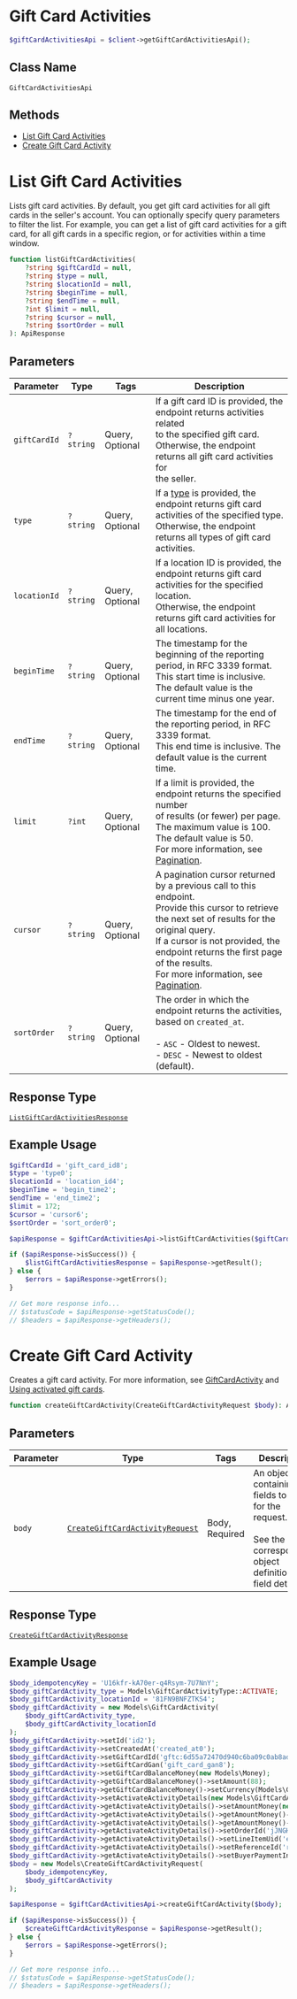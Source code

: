 # Gift Card Activities

```php
$giftCardActivitiesApi = $client->getGiftCardActivitiesApi();
```

## Class Name

`GiftCardActivitiesApi`

## Methods

* [List Gift Card Activities](../../doc/apis/gift-card-activities.md#list-gift-card-activities)
* [Create Gift Card Activity](../../doc/apis/gift-card-activities.md#create-gift-card-activity)


# List Gift Card Activities

Lists gift card activities. By default, you get gift card activities for all
gift cards in the seller's account. You can optionally specify query parameters to
filter the list. For example, you can get a list of gift card activities for a gift card,
for all gift cards in a specific region, or for activities within a time window.

```php
function listGiftCardActivities(
    ?string $giftCardId = null,
    ?string $type = null,
    ?string $locationId = null,
    ?string $beginTime = null,
    ?string $endTime = null,
    ?int $limit = null,
    ?string $cursor = null,
    ?string $sortOrder = null
): ApiResponse
```

## Parameters

| Parameter | Type | Tags | Description |
|  --- | --- | --- | --- |
| `giftCardId` | `?string` | Query, Optional | If a gift card ID is provided, the endpoint returns activities related<br>to the specified gift card. Otherwise, the endpoint returns all gift card activities for<br>the seller. |
| `type` | `?string` | Query, Optional | If a [type](../../doc/models/gift-card-activity-type.md) is provided, the endpoint returns gift card activities of the specified type.<br>Otherwise, the endpoint returns all types of gift card activities. |
| `locationId` | `?string` | Query, Optional | If a location ID is provided, the endpoint returns gift card activities for the specified location.<br>Otherwise, the endpoint returns gift card activities for all locations. |
| `beginTime` | `?string` | Query, Optional | The timestamp for the beginning of the reporting period, in RFC 3339 format.<br>This start time is inclusive. The default value is the current time minus one year. |
| `endTime` | `?string` | Query, Optional | The timestamp for the end of the reporting period, in RFC 3339 format.<br>This end time is inclusive. The default value is the current time. |
| `limit` | `?int` | Query, Optional | If a limit is provided, the endpoint returns the specified number<br>of results (or fewer) per page. The maximum value is 100. The default value is 50.<br>For more information, see [Pagination](../../https://developer.squareup.com/docs/working-with-apis/pagination). |
| `cursor` | `?string` | Query, Optional | A pagination cursor returned by a previous call to this endpoint.<br>Provide this cursor to retrieve the next set of results for the original query.<br>If a cursor is not provided, the endpoint returns the first page of the results.<br>For more information, see [Pagination](../../https://developer.squareup.com/docs/working-with-apis/pagination). |
| `sortOrder` | `?string` | Query, Optional | The order in which the endpoint returns the activities, based on `created_at`.<br><br>- `ASC` - Oldest to newest.<br>- `DESC` - Newest to oldest (default). |

## Response Type

[`ListGiftCardActivitiesResponse`](../../doc/models/list-gift-card-activities-response.md)

## Example Usage

```php
$giftCardId = 'gift_card_id8';
$type = 'type0';
$locationId = 'location_id4';
$beginTime = 'begin_time2';
$endTime = 'end_time2';
$limit = 172;
$cursor = 'cursor6';
$sortOrder = 'sort_order0';

$apiResponse = $giftCardActivitiesApi->listGiftCardActivities($giftCardId, $type, $locationId, $beginTime, $endTime, $limit, $cursor, $sortOrder);

if ($apiResponse->isSuccess()) {
    $listGiftCardActivitiesResponse = $apiResponse->getResult();
} else {
    $errors = $apiResponse->getErrors();
}

// Get more response info...
// $statusCode = $apiResponse->getStatusCode();
// $headers = $apiResponse->getHeaders();
```


# Create Gift Card Activity

Creates a gift card activity. For more information, see
[GiftCardActivity](../../https://developer.squareup.com/docs/gift-cards/using-gift-cards-api#giftcardactivity) and
[Using activated gift cards](../../https://developer.squareup.com/docs/gift-cards/using-gift-cards-api#using-activated-gift-cards).

```php
function createGiftCardActivity(CreateGiftCardActivityRequest $body): ApiResponse
```

## Parameters

| Parameter | Type | Tags | Description |
|  --- | --- | --- | --- |
| `body` | [`CreateGiftCardActivityRequest`](../../doc/models/create-gift-card-activity-request.md) | Body, Required | An object containing the fields to POST for the request.<br><br>See the corresponding object definition for field details. |

## Response Type

[`CreateGiftCardActivityResponse`](../../doc/models/create-gift-card-activity-response.md)

## Example Usage

```php
$body_idempotencyKey = 'U16kfr-kA70er-q4Rsym-7U7NnY';
$body_giftCardActivity_type = Models\GiftCardActivityType::ACTIVATE;
$body_giftCardActivity_locationId = '81FN9BNFZTKS4';
$body_giftCardActivity = new Models\GiftCardActivity(
    $body_giftCardActivity_type,
    $body_giftCardActivity_locationId
);
$body_giftCardActivity->setId('id2');
$body_giftCardActivity->setCreatedAt('created_at0');
$body_giftCardActivity->setGiftCardId('gftc:6d55a72470d940c6ba09c0ab8ad08d20');
$body_giftCardActivity->setGiftCardGan('gift_card_gan8');
$body_giftCardActivity->setGiftCardBalanceMoney(new Models\Money);
$body_giftCardActivity->getGiftCardBalanceMoney()->setAmount(88);
$body_giftCardActivity->getGiftCardBalanceMoney()->setCurrency(Models\Currency::ANG);
$body_giftCardActivity->setActivateActivityDetails(new Models\GiftCardActivityActivate);
$body_giftCardActivity->getActivateActivityDetails()->setAmountMoney(new Models\Money);
$body_giftCardActivity->getActivateActivityDetails()->getAmountMoney()->setAmount(10);
$body_giftCardActivity->getActivateActivityDetails()->getAmountMoney()->setCurrency(Models\Currency::MXV);
$body_giftCardActivity->getActivateActivityDetails()->setOrderId('jJNGHm4gLI6XkFbwtiSLqK72KkAZY');
$body_giftCardActivity->getActivateActivityDetails()->setLineItemUid('eIWl7X0nMuO9Ewbh0ChIx');
$body_giftCardActivity->getActivateActivityDetails()->setReferenceId('reference_id4');
$body_giftCardActivity->getActivateActivityDetails()->setBuyerPaymentInstrumentIds(['buyer_payment_instrument_ids4', 'buyer_payment_instrument_ids5', 'buyer_payment_instrument_ids6']);
$body = new Models\CreateGiftCardActivityRequest(
    $body_idempotencyKey,
    $body_giftCardActivity
);

$apiResponse = $giftCardActivitiesApi->createGiftCardActivity($body);

if ($apiResponse->isSuccess()) {
    $createGiftCardActivityResponse = $apiResponse->getResult();
} else {
    $errors = $apiResponse->getErrors();
}

// Get more response info...
// $statusCode = $apiResponse->getStatusCode();
// $headers = $apiResponse->getHeaders();
```

